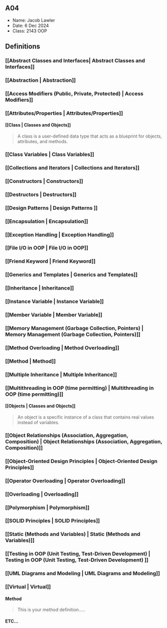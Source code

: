  ## A04

- Name: Jacob Lawler
- Date: 6 Dec 2024
- Class: 2143 OOP

## Definitions

### [[Abstract Classes and Interfaces| Abstract Classes and Interfaces]]
### [[Abstraction | Abstraction]]
### [[Access Modifiers (Public, Private, Protected) | Access Modifiers]]
### [[Attributes/Properties | Attributes/Properties]]
#### [[Class | Classes and Objects]]

>  A class is a user-defined data type that acts as a blueprint for objects, attributes, and methods.


### [[Class Variables | Class Variables]]
### [[Collections and Iterators | Collections and Iterators]]
### [[Constructors | Constructors]]
### [[Destructors  | Destructors]]
### [[Design Patterns | Design Patterns ]]
### [[Encapsulation | Encapsulation]]
### [[Exception Handling | Exception Handling]]
### [[File I/O in OOP | File I/O in OOP]]
### [[Friend Keyword | Friend Keyword]]
### [[Generics and Templates | Generics and Templates]]
### [[Inheritance | Inheritance]]
### [[Instance Variable | Instance Variable]]
### [[Member Variable | Member Variable]]
### [[Memory Management (Garbage Collection, Pointers) | Memory Management (Garbage Collection, Pointers)]]
### [[Method Overloading | Method Overloading]]
### [[Method | Method]]
### [[Multiple Inheritance | Multiple Inheritance]]
### [[Multithreading in OOP (time permitting) | Multithreading in OOP (time permitting)]]
#### [[Objects | Classes and Objects]]
> An object is a specific instance of a class that contains real values instead of variables.
### [[Object Relationships (Association, Aggregation, Composition) | Object Relationships (Association, Aggregation, Composition)]]
### [[Object-Oriented Design Principles | Object‐Oriented Design Principles]]
### [[Operator Overloading | Operator Overloading]]
### [[Overloading | Overloading]]
### [[Polymorphism | Polymorphism]]
### [[SOLID Principles | SOLID Principles]]
### [[Static (Methods and Variables) | Static (Methods and Variables)]]
### [[Testing in OOP (Unit Testing, Test-Driven Development) | Testing in OOP (Unit Testing, Test‐Driven Development) ]]
### [[UML Diagrams and Modeling | UML Diagrams and Modeling]]
### [[Virtual | Virtual]]



#### Method
> This is your method definition.....

#### ETC...
